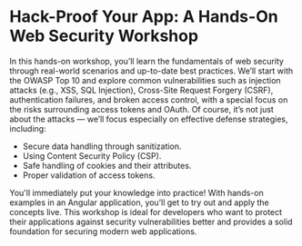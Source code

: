 # Hack-Proof Your App: A Hands-On Web Security Workshop

In this hands-on workshop, you’ll learn the fundamentals of web security through real-world scenarios and up-to-date best practices. We’ll start with the OWASP Top 10 and explore common vulnerabilities such as injection attacks (e.g., XSS, SQL Injection), Cross-Site Request Forgery (CSRF), authentication failures, and broken access control, with a special focus on the risks surrounding access tokens and OAuth. Of course, it’s not just about the attacks — we’ll focus especially on effective defense strategies, including:

- Secure data handling through sanitization.
- Using Content Security Policy (CSP).
- Safe handling of cookies and their attributes.
- Proper validation of access tokens.

You'll immediately put your knowledge into practice! With hands-on examples in an Angular application, you’ll get to try out and apply the concepts live. This workshop is ideal for developers who want to protect their applications against security vulnerabilities better and provides a solid foundation for securing modern web applications.
